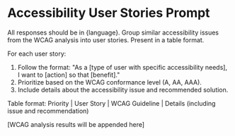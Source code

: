 # Accessibility User Stories Prompt

All responses should be in {language}.
Group similar accessibility issues from the WCAG analysis into user stories. Present in a table format.

For each user story:
1. Follow the format: "As a [type of user with specific accessibility needs], I want to [action] so that [benefit]."
2. Prioritize based on the WCAG conformance level (A, AA, AAA).
3. Include details about the accessibility issue and recommended solution.

Table format:
Priority | User Story | WCAG Guideline | Details (including issue and recommendation)

[WCAG analysis results will be appended here]